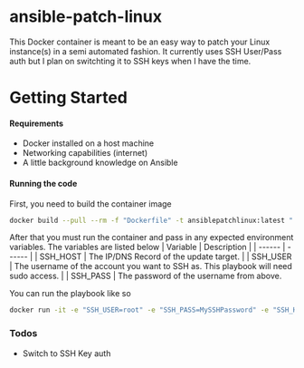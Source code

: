 # ansible-patch-linux

This Docker container is meant to be an easy way to patch your Linux instance(s) in a semi automated fashion. It currently uses SSH User/Pass auth but I plan on switchting it to SSH keys when I have the time.

# Getting Started
#### Requirements
  - Docker installed on a host machine
  - Networking capabilities (internet)
  - A little background knowledge on Ansible

#### Running the code

First, you need to build the container image
```bash
docker build --pull --rm -f "Dockerfile" -t ansiblepatchlinux:latest "."
```
After that you must run the container and pass in any expected environment variables. The variables are listed below
| Variable | Description |
| ------ | ------ |
| SSH_HOST | The IP/DNS Record of the update target. |
| SSH_USER | The username of the account you want to SSH as. This playbook will need sudo access. |
| SSH_PASS | The password of the username from above.

You can run the playbook like so
```bash
docker run -it -e "SSH_USER=root" -e "SSH_PASS=MySSHPassword" -e "SSH_HOST=192.168.1.144"  ansiblepatchlinux:latest
```

### Todos

 - Switch to SSH Key auth
